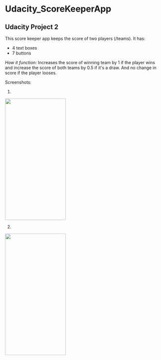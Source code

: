 # Udacity_ScoreKeeperApp
## Udacity Project 2 
This score keeper app keeps the score of two players (/teams). It has:
* 4 text boxes 
* 7 buttons

*How it function:* Increases the score of winning team by 1 if the player wins and increase the score of both teams by 0.5 if it's a draw.
And no change in score if the player looses.

Screenshots:

1. 
<img src="https://user-images.githubusercontent.com/52229134/82887119-2b963900-9f65-11ea-8ec5-0937526108f8.png" width="200" height="400" />

2. 
<img src="https://user-images.githubusercontent.com/52229134/82887115-29cc7580-9f65-11ea-97e7-76d65bbb992f.png" width="200" height="400" />
